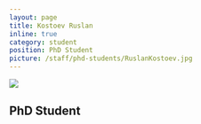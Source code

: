 ```yaml
---
layout: page
title: Kostoev Ruslan
inline: true
category: student
position: PhD Student
picture: /staff/phd-students/RuslanKostoev.jpg
---
```


![](/staff/phd-students/RuslanKostoev.jpg)

## PhD Student